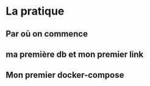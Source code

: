 # La pratique
## Par où on commence
## ma première db et mon premier link
## Mon premier docker-compose